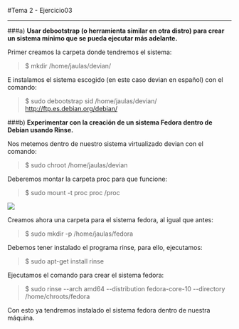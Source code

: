 #Tema 2 - Ejercicio03
- - -
###a) **Usar debootstrap (o herramienta similar en otra distro) para crear un sistema mínimo que se pueda ejecutar más adelante.**

Primer creamos la carpeta donde tendremos el sistema:

> $ mkdir /home/jaulas/devian/

E instalamos el sistema escogido (en este caso devian en español) con el comando:

> $ sudo debootstrap sid /home/jaulas/devian/ http://ftp.es.debian.org/debian/

###b) **Experimentar con la creación de un sistema Fedora dentro de Debian usando Rinse.**

Nos metemos dentro de nuestro sistema virtualizado devian con el comando:

> $ sudo chroot /home/jaulas/devian

Deberemos montar la carpeta proc para que funcione:

> $ sudo mount -t proc proc /proc

![](../images/t2ej3-1)

Creamos ahora una carpeta para el sistema fedora, al igual que antes:

> $ sudo mkdir -p /home/jaulas/fedora

Debemos tener instalado el programa rinse, para ello, ejecutamos:

> $ sudo apt-get install rinse

Ejecutamos el comando para crear el sistema fedora:

> $ sudo rinse --arch amd64 --distribution fedora-core-10 --directory /home/chroots/fedora

Con esto ya tendremos instalado el sistema fedora dentro de nuestra máquina.
